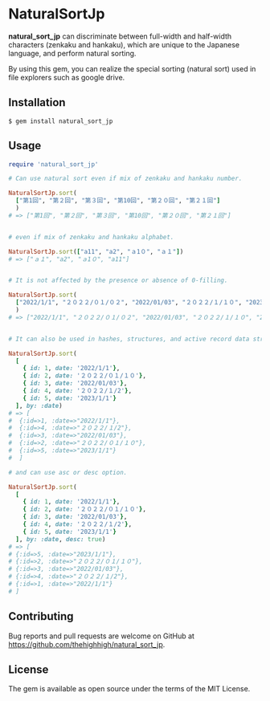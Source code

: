 # NaturalSortJp

**natural_sort_jp** can discriminate between full-width and half-width characters (zenkaku and hankaku), which are unique to the Japanese language, and perform natural sorting.

By using this gem, you can realize the special sorting (natural sort) used in file explorers such as google drive.

## Installation

```
$ gem install natural_sort_jp
```

## Usage

```ruby
require 'natural_sort_jp'

# Can use natural sort even if mix of zenkaku and hankaku number.

NaturalSortJp.sort(
  ["第1回", "第２回", "第３回", "第10回", "第２０回", "第２１回"]
  )
# => ["第1回", "第２回", "第３回", "第10回", "第２０回", "第２１回"]


# even if mix of zenkaku and hankaku alphabet.

NaturalSortJp.sort(["a11", "a2", "ａ1０", "ａ１"])
# => ["ａ１", "a2", "ａ1０", "a11"]


# It is not affected by the presence or absence of 0-filling.

NaturalSortJp.sort(
  ["2022/1/1", "２０２２/０１/０２", "2022/01/03", "２０２２/１/１０", "2023/1/1"]
  )
# => ["2022/1/1", "２０２２/０１/０２", "2022/01/03", "２０２２/１/１０", "2023/1/1"]


# It can also be used in hashes, structures, and active record data structures.

NaturalSortJp.sort(
  [
    { id: 1, date: '2022/1/1'},
    { id: 2, date: '２０２２/０１/１０'},
    { id: 3, date: '2022/01/03'},
    { id: 4, date: '２０２２/１/2'},
    { id: 5, date: '2023/1/1'}
  ], by: :date)
# => [
#  {:id=>1, :date=>"2022/1/1"},
#  {:id=>4, :date=>"２０２２/１/2"},
#  {:id=>3, :date=>"2022/01/03"},
#  {:id=>2, :date=>"２０２２/０１/１０"},
#  {:id=>5, :date=>"2023/1/1"}
#  ]

# and can use asc or desc option. 

NaturalSortJp.sort(
  [
    { id: 1, date: '2022/1/1'},
    { id: 2, date: '２０２２/０１/１０'},
    { id: 3, date: '2022/01/03'},
    { id: 4, date: '２０２２/１/2'},
    { id: 5, date: '2023/1/1'}
  ], by: :date, desc: true)
# => [
# {:id=>5, :date=>"2023/1/1"},                   
# {:id=>2, :date=>"２０２２/０１/１０"},         
# {:id=>3, :date=>"2022/01/03"},                 
# {:id=>4, :date=>"２０２２/１/2"},              
# {:id=>1, :date=>"2022/1/1"}
# ]

```

## Contributing

Bug reports and pull requests are welcome on GitHub at https://github.com/thehighhigh/natural_sort_jp.

## License

The gem is available as open source under the terms of the MIT License.
